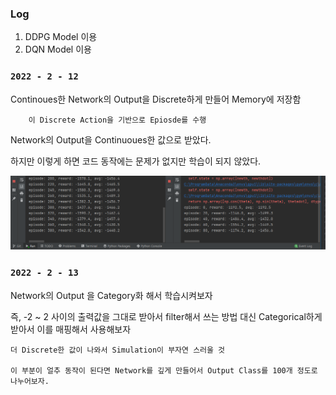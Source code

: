 ### Log


1. DDPG Model 이용
2. DQN Model 이용

### `2022 - 2 - 12`
Continoues한 Network의 Output을 Discrete하게 만들어 Memory에 저장함

        이 Discrete Action을 기반으로 Epiosde를 수행

Network의 Output을 Continuoues한 값으로 받았다.

하지만 이렇게 하면 코드 동작에는 문제가 없지만 학습이 되지 않았다.

<div align="center">

![img.png](img.png)

</div>

### `2022 - 2 - 13`

Network의 Output 을 Category화 해서 학습시켜보자

즉, -2 ~ 2 사이의 출력값을 그대로 받아서 filter해서 쓰는 방법 대신
Categorical하게 받아서 이를 매핑해서 사용해보자

    더 Discrete한 값이 나와서 Simulation이 부자연 스러울 것

    이 부분이 얼추 동작이 된다면 Network를 깊게 만들어서 Output Class를 100개 정도로 나누어보자.


